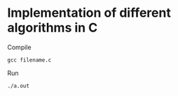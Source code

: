 # Implementation of different algorithms in C

Compile
```shell
gcc filename.c
```
Run
```shell
./a.out
```
